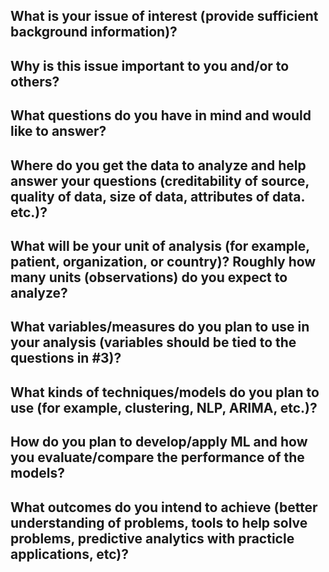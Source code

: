 ## What is your issue of interest (provide sufficient background information)?
## Why is this issue important to you and/or to others?
## What questions do you have in mind and would like to answer?
## Where do you get the data to analyze and help answer your questions (creditability of source, quality of data, size of data, attributes of data. etc.)?
## What will be your unit of analysis (for example, patient, organization, or country)? Roughly how many units (observations) do you expect to analyze?
## What variables/measures do you plan to use in your analysis (variables should be tied to the questions in #3)?
## What kinds of techniques/models do you plan to use (for example, clustering, NLP, ARIMA, etc.)?
## How do you plan to develop/apply ML and how you evaluate/compare the performance of the models?
## What outcomes do you intend to achieve (better understanding of problems, tools to help solve problems, predictive analytics with practicle applications, etc)?

